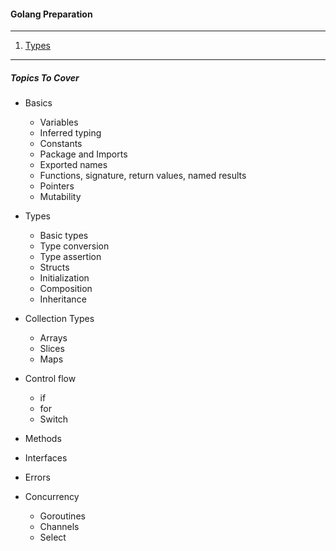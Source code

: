 #### Golang Preparation

---

1. [Types](./1.Types/README.md)













---
##### Topics To Cover

- Basics
  - Variables
  - Inferred typing
  - Constants
  - Package and Imports
  - Exported names
  - Functions, signature, return values, named results
  - Pointers
  - Mutability

- Types
  - Basic types
  - Type conversion
  - Type assertion 
  - Structs
  - Initialization
  - Composition
  - Inheritance
 
- Collection Types
  - Arrays
  - Slices
  - Maps

- Control flow
  - if 
  - for
  - Switch

- Methods

- Interfaces

- Errors

- Concurrency
  - Goroutines
  - Channels
  - Select
  
 